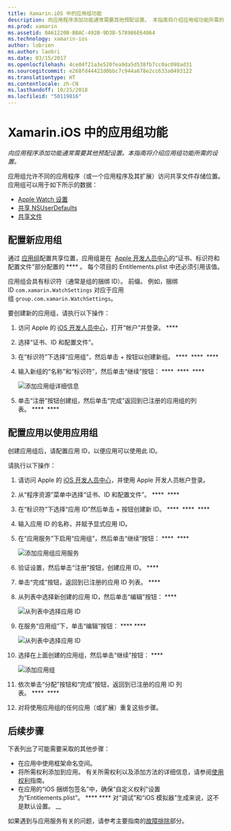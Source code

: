 ```yaml
---
title: Xamarin.iOS 中的应用组功能
description: 向应用程序添加功能通常需要其他预配设置。 本指南将介绍应用组功能所需的设置。
ms.prod: xamarin
ms.assetid: 0A61220B-BBAC-492B-9D3B-578986E64064
ms.technology: xamarin-ios
author: lobrien
ms.author: laobri
ms.date: 03/15/2017
ms.openlocfilehash: 4ce04f21a3e520fea9da5d538fb7cc0ac098ad31
ms.sourcegitcommit: e268fd44422d0bbc7c944a678e2cc633a0493122
ms.translationtype: HT
ms.contentlocale: zh-CN
ms.lasthandoff: 10/25/2018
ms.locfileid: "50119816"
---
```

# <a name="app-group-capabilities-in-xamarinios"></a>Xamarin.iOS 中的应用组功能

_向应用程序添加功能通常需要其他预配设置。本指南将介绍应用组功能所需的设置。_

应用组允许不同的应用程序（或一个应用程序及其扩展）访问共享文件存储位置。 应用组可以用于如下所示的数据：

*   [Apple Watch 设置](~/ios/watchos/app-fundamentals/settings.md)
*   [共享 NSUserDefaults](~/ios/app-fundamentals/user-defaults.md)
*   [共享文件](~/ios/watchos/app-fundamentals/parent-app.md#files)

## <a name="configure-a-new-app-group"></a>配置新应用组

通过 [应用组](https://developer.apple.com/library/content/documentation/Miscellaneous/Reference/EntitlementKeyReference/Chapters/EnablingAppSandbox.html#//apple_ref/doc/uid/TP40011195-CH4-SW19)配置共享位置，应用组是在  [Apple 开发人员中心](https://developer.apple.com/account/)的“证书、标识符和配置文件”部分配置的 **** 。 每个项目的 Entitlements.plist 中还必须引用该值。

应用组会具有标识符（通常是组的捆绑 ID）。 前缀。 例如，捆绑 ID `com.xamarin.WatchSettings` 对应于应用组 `group.com.xamarin.WatchSettings`。

要创建新的应用组，请执行以下操作：

1.  访问 Apple 的 [iOS 开发人员中心](https://developer.apple.com/account/)，打开“帐户”并登录。 **** 
2.  选择“证书、ID 和配置文件”。
3.  在“标识符”下选择“应用组”，然后单击 + 按钮以创建新组。 ****  ****  **** 
4.  输入新组的“名称”和“标识符”，然后单击“继续”按钮： ****  ****  ****  
   
    ![添加应用组详细信息](app-groups-capabilities-images/image52.png)

5.  单击“注册”按钮创建组，然后单击“完成”返回到已注册的应用组的列表。 ****  **** 

## <a name="configure-an-app-to-use-app-groups"></a>配置应用以使用应用组

创建应用组后，请配置应用 ID，以便应用可以使用此 ID。

请执行以下操作：

1.  请访问 Apple 的 [iOS 开发人员中心](https://developer.apple.com/account/)，并使用 Apple 开发人员帐户登录。
2.  从“程序资源”菜单中选择“证书、ID 和配置文件”。 ****  ****
3.  在“标识符”下选择“应用 ID”然后单击 + 按钮创建新 ID。 ****  ****  **** 
4.  输入应用 ID 的名称，并赋予显式应用 ID。
5.  在“应用服务”下启用“应用组”，然后单击“继续”按钮： ****  ****

    ![添加应用组应用服务](app-groups-capabilities-images/image53.png)

6.  验证设置，然后单击“注册”按钮，创建应用 ID。 **** 
7.  单击“完成”按钮，返回到已注册的应用 ID 列表。 **** 
8.  从列表中选择新创建的应用 ID，然后单击“编辑”按钮： **** 

    ![从列表中选择应用 ID](app-groups-capabilities-images/image54.png)

9.  在服务“应用组”下，单击“编辑”按钮： **** **** 

    ![从列表中选择应用 ID](app-groups-capabilities-images/image55.png)

10. 选择在上面创建的应用组，然后单击“继续”按钮： **** 

    ![添加应用组](app-groups-capabilities-images/image56.png)

11. 依次单击“分配”按钮和“完成”按钮，返回到已注册的应用 ID 列表。 ****  **** 
12. 对将使用应用组的任何应用（或扩展）重复这些步骤。

## <a name="next-steps"></a>后续步骤
 
下表列出了可能需要采取的其他步骤：

* 在应用中使用框架命名空间。
* 将所需权利添加到应用。 有关所需权利以及添加方法的详细信息，请参阅[使用权利](~/ios/deploy-test/provisioning/entitlements.md)指南。
* 在应用的“iOS 捆绑包签名”中，确保“自定义权利”设置为“Entitlements.plist”。 **** **** 对“调试”和“iOS 模拟器”生成来说，这不是默认设置。 __ 

如果遇到与应用服务有关的问题，请参考主要指南的[故障排除](~/ios/deploy-test/provisioning/capabilities/index.md)部分。
